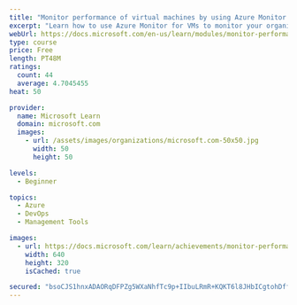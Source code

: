```yaml
---
title: "Monitor performance of virtual machines by using Azure Monitor for VMs"
excerpt: "Learn how to use Azure Monitor for VMs to monitor your organization's Azure virtual machines."
webUrl: https://docs.microsoft.com/en-us/learn/modules/monitor-performance-using-azure-monitor-for-vms/
type: course
price: Free
length: PT48M
ratings:
  count: 44
  average: 4.7045455
heat: 50

provider:
  name: Microsoft Learn
  domain: microsoft.com
  images:
    - url: /assets/images/organizations/microsoft.com-50x50.jpg
      width: 50
      height: 50

levels:
  - Beginner

topics:
  - Azure
  - DevOps
  - Management Tools

images:
  - url: https://docs.microsoft.com/learn/achievements/monitor-performance-using-azure-monitor-for-vms-social.png
    width: 640
    height: 320
    isCached: true

secured: "bsoCJS1hnxADAORqDFPZg5WXaNhfTc9p+IIbuLRmR+KQKT6l8JHbICgtohDff5rtITAjrPXgJaww2B4zhtgsv6nC349BEQ4rhuai8Y4l89R84La4GZsWVQdNpSrzsAAySGi+ftkdRVCoNJf/sdQvh1j1p/ga3OdYdrz4O9fgDUqquzsUC9hMRe7EDkf9POoaWBBgAOyBE7gAuiXMIs8zKmXfAQVfAlydg2NkWhOWS80hz1DgCD6Sy068bJHkn9x1SFDveB6cBF07ygiEHcdjEivooSbw4qS9pgSs8IGPcxBfDLHVf9D2T0etk2237Ht6NwqBRCT1c/3/1zku8j2BvyMncwll4Xc0S0fjwFytfd3UxMlQtwZmozzh6SGTx6KiCFfuAuCN7DxV7HXuRrhlTlW5JK1h0YpDxAehBs6N4no=;0xd3/mxalhQj+6TkLoeI0A=="
---
```



